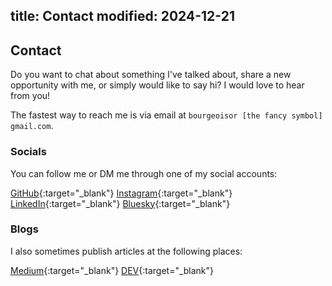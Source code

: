 title: Contact
modified: 2024-12-21
---

## <i class="fa-duotone fa-light fa-envelope me-1"></i> Contact

Do you want to chat about something I've talked about, share a new opportunity with me,
or simply would like to say hi? I would love to hear from you!

The fastest way to reach me is via email at `bourgeoisor [the fancy symbol] gmail.com`.

### Socials

You can follow me or DM me through one of my social accounts:

<span class="me-2 no-wrap"><i class="fa-brands fa-github me-1"></i>[GitHub](https://github.com/bourgeoisor){:target="_blank"}</span>
<span class="me-2 no-wrap"><i class="fa-brands fa-instagram me-1"></i>[Instagram](https://www.instagram.com/olivi_eh/){:target="_blank"}</span>
<span class="me-2 no-wrap"><i class="fa-brands fa-linkedin me-1"></i>[LinkedIn](https://www.linkedin.com/in/olivi-eh/){:target="_blank"}</span>
<span class="me-2 no-wrap"><i class="fa-brands fa-bluesky me-1"></i>[Bluesky](https://bsky.app/profile/olivi-eh.dev){:target="_blank"}</span>

### Blogs

I also sometimes publish articles at the following places:

<span class="me-2 no-wrap"><i class="fa-brands fa-medium me-1"></i>[Medium](https://medium.com/@bourgeoisor){:target="_blank"}</span>
<span class="me-2 no-wrap"><i class="fa-brands fa-dev me-1"></i>[DEV](https://dev.to/bourgeoisor){:target="_blank"}</span>
